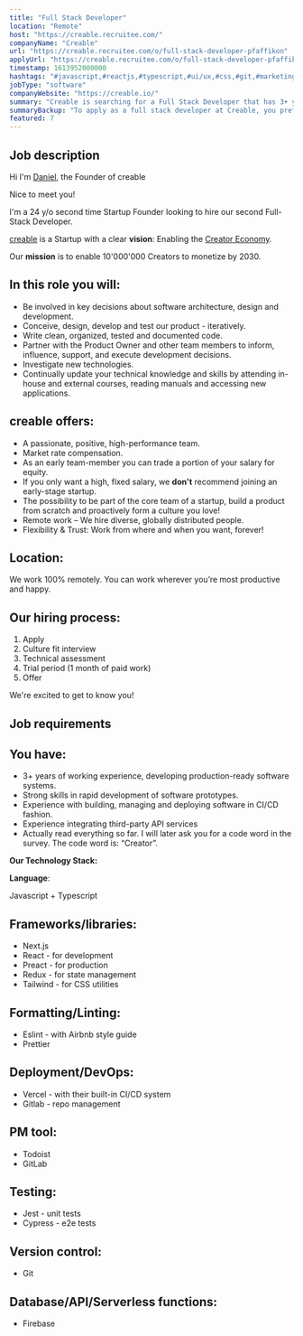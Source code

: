 ```yaml
---
title: "Full Stack Developer"
location: "Remote"
host: "https://creable.recruitee.com/"
companyName: "Creable"
url: "https://creable.recruitee.com/o/full-stack-developer-pfaffikon"
applyUrl: "https://creable.recruitee.com/o/full-stack-developer-pfaffikon/c/new"
timestamp: 1613952000000
hashtags: "#javascript,#reactjs,#typescript,#ui/ux,#css,#git,#marketing,#management,#office,#firebase"
jobType: "software"
companyWebsite: "https://creable.io/"
summary: "Creable is searching for a Full Stack Developer that has 3+ years of working experience, developing production-ready software systems."
summaryBackup: "To apply as a full stack developer at Creable, you preferably need to have some knowledge of: #management, #javascript, #reactjs."
featured: 7
---
```


## Job description

Hi I'm [Daniel](https://www.linkedin.com/in/daniel-koss-286645127/), the Founder of creable

Nice to meet you!

I'm a 24 y/o second time Startup Founder looking to hire our second Full-Stack Developer.

[creable](https://creable.io/) is a Startup with a clear **vision**: Enabling the [Creator Economy](https://hugo.pm/mapping-the-creator-economy/).

Our **mission** is to enable 10'000'000 Creators to monetize by 2030.

## In this role you will:

*   Be involved in key decisions about software architecture, design and development.
*   Conceive, design, develop and test our product - iteratively.
*   Write clean, organized, tested and documented code.
*   Partner with the Product Owner and other team members to inform, influence, support, and execute development decisions.
*   Investigate new technologies.
*   Continually update your technical knowledge and skills by attending in-house and external courses, reading manuals and accessing new applications.

## creable offers:

*   A passionate, positive, high-performance team.
*   Market rate compensation.
*   As an early team-member you can trade a portion of your salary for equity.
*   If you only want a high, fixed salary, we **don't** recommend joining an early-stage startup.
*   The possibility to be part of the core team of a startup, build a product from scratch and proactively form a culture you love!
*   Remote work – We hire diverse, globally distributed people.
*   Flexibility & Trust: Work from where and when you want, forever!

## Location:

We work 100% remotely. You can work wherever you’re most productive and happy.

## Our hiring process:

1.  Apply
2.  Culture fit interview
3.  Technical assessment
4.  Trial period (1 month of paid work)
5.  Offer

We're excited to get to know you!

## Job requirements

## You have:

*   3+ years of working experience, developing production-ready software systems.
*   Strong skills in rapid development of software prototypes.
*   Experience with building, managing and deploying software in CI/CD fashion.
*   Experience integrating third-party API services
*   Actually read everything so far. I will later ask you for a code word in the survey. The code word is: “Creator”.

**Our Technology Stack:**

**Language**:

Javascript + Typescript

## Frameworks/libraries:

*   Next.js
*   React - for development
*   Preact - for production
*   Redux - for state management
*   Tailwind - for CSS utilities

## Formatting/Linting:

*   Eslint - with Airbnb style guide
*   Prettier

## Deployment/DevOps:

*   Vercel - with their built-in CI/CD system
*   Gitlab - repo management

## PM tool:

*   Todoist
*   GitLab

## Testing:

*   Jest - unit tests
*   Cypress - e2e tests

## Version control:

*   Git

## Database/API/Serverless functions:

*   Firebase
